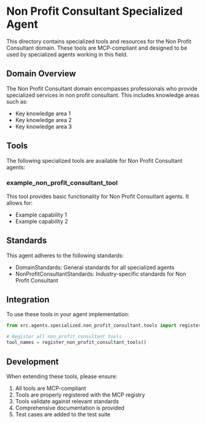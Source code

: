 # Non Profit Consultant Specialized Agent

This directory contains specialized tools and resources for the Non Profit Consultant domain. These tools are MCP-compliant and designed to be used by specialized agents working in this field.

## Domain Overview

The Non Profit Consultant domain encompasses professionals who provide specialized services in non profit consultant. This includes knowledge areas such as:

- Key knowledge area 1
- Key knowledge area 2
- Key knowledge area 3

## Tools

The following specialized tools are available for Non Profit Consultant agents:

### example_non_profit_consultant_tool

This tool provides basic functionality for Non Profit Consultant agents. It allows for:

- Example capability 1
- Example capability 2

## Standards

This agent adheres to the following standards:

- DomainStandards: General standards for all specialized agents
- NonProfitConsultantStandards: Industry-specific standards for Non Profit Consultant

## Integration

To use these tools in your agent implementation:

```python
from src.agents.specialized.non_profit_consultant.tools import register_non_profit_consultant_tools

# Register all non_profit_consultant tools
tool_names = register_non_profit_consultant_tools()
```

## Development

When extending these tools, please ensure:

1. All tools are MCP-compliant
2. Tools are properly registered with the MCP registry
3. Tools validate against relevant standards
4. Comprehensive documentation is provided
5. Test cases are added to the test suite
